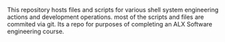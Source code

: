 This repository hosts files and scripts for various shell system engineering actions and development operations.
most of the scripts and files are commited via git.
Its a repo for purposes of completing an ALX Software engineering course.
